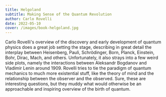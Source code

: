 ```yaml
---
title: Helgoland
subtitle: Making Sense of the Quantum Revolution
author: Carlo Rovelli
date: 2022-05-10
cover: /images/book-helgoland.jpg
---
```


Carlo Rovelli's overview of the discovery and early development of quantum physics does a great job setting the stage, describing in great detail the interplay between Heisenberg, Pauli, Schrödinger, Born, Planck, Einstein, Bohr, Dirac, Mach, and others. Unfortunately, it also strays into a few weird side plots, namely the interactions between Aleksandr Bogdanov and Vladimir Lenin around 1909. Rovelli tries to tie the paradigm of quantum mechanics to much more existential stuff, like the theory of mind and the relationship between the observer and the observed. Sure, these are interesting questions, but they muddy what would otherwise be an approachable and inspiring overview of the birth of quantum.